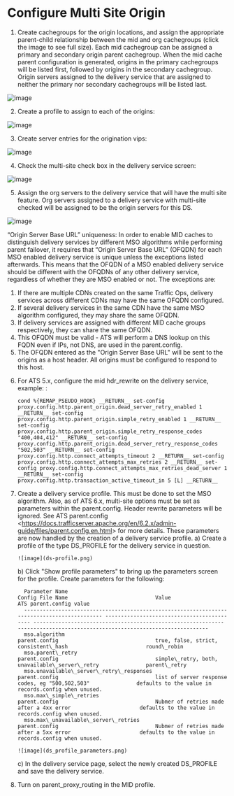Configure Multi Site Origin
===========================

1)  Create cachegroups for the origin locations, and assign the
    appropriate parent-child relationship between the mid and org
    cachegroups (click the image to see full size). Each mid cachegroup
    can be assigned a primary and secondary origin parent cachegroup.
    When the mid cache parent configuration is generated, origins in the
    primary cachegroups will be listed first, followed by origins in the
    secondary cachegroup. Origin servers assigned to the delivery
    service that are assigned to neither the primary nor secondary
    cachegroups will be listed last.

![image](C5C4CD22-949A-48FD-8976-C673083E2177.png)

2)  Create a profile to assign to each of the origins:

![image](19BB6EC1-B6E8-4D22-BFA0-B7D6A9708B42.png)

3)  Create server entries for the origination vips:

![image](D28614AA-9758-45ED-9EFD-3A284FC4218E.png)

4)  Check the multi-site check box in the delivery service screen:

![image](mso-enable.png)

5)  Assign the org servers to the delivery service that will have the
    multi site feature. Org servers assigned to a delivery service with
    multi-site checked will be assigned to be the origin servers for
    this DS.

![image](066CEF4F-C1A3-4A89-8B52-4F72B0531367.png)

<div class="admonition note">

“Origin Server Base URL” uniqueness: In order to enable MID caches to
distinguish delivery services by different MSO algorithms while
performing parent failover, it requires that “Origin Server Base URL”
(OFQDN) for each MSO enabled delivery service is unique unless the
exceptions listed afterwards. This means that the OFQDN of a MSO enabled
delivery service should be different with the OFQDNs of any other
delivery service, regardless of whether they are MSO enabled or not. The
exceptions are:

1.  If there are multiple CDNs created on the same Traffic Ops, delivery
    services across different CDNs may have the same OFQDN configured.
2.  If several delivery services in the same CDN have the same MSO
    algorithm configured, they may share the same OFQDN.
3.  If delivery services are assigned with different MID cache groups
    respectively, they can share the same OFQDN.
4.  This OFQDN must be valid - ATS will perform a DNS lookup on this
    FQDN even if IPs, not DNS, are used in the parent.config.
5.  The OFQDN entered as the "Origin Server Base URL" will be sent to
    the origins as a host header. All origins must be configured to
    respond to this host.

</div>

6)  For ATS 5.x, configure the mid hdr\_rewrite on the delivery service,
    example: :

        cond %{REMAP_PSEUDO_HOOK} __RETURN__ set-config proxy.config.http.parent_origin.dead_server_retry_enabled 1 __RETURN__ set-config proxy.config.http.parent_origin.simple_retry_enabled 1 __RETURN__ set-config proxy.config.http.parent_origin.simple_retry_response_codes "400,404,412" __RETURN__ set-config proxy.config.http.parent_origin.dead_server_retry_response_codes "502,503" __RETURN__ set-config proxy.config.http.connect_attempts_timeout 2 __RETURN__ set-config proxy.config.http.connect_attempts_max_retries 2 __RETURN__ set-config proxy.config.http.connect_attempts_max_retries_dead_server 1 __RETURN__ set-config proxy.config.http.transaction_active_timeout_in 5 [L] __RETURN__

7)  Create a delivery service profile. This must be done to set the MSO
    algorithm. Also, as of ATS 6.x, multi-site options must be set as
    parameters within the parent.config. Header rewrite parameters will
    be ignored. See
    ATS parent.config &lt;https://docs.trafficserver.apache.org/en/6.2.x/admin-guide/files/parent.config.en.html&gt;
    for more details. These parameters are now handled by the creation
    of a delivery service profile.
    a)  Create a profile of the type DS\_PROFILE for the delivery
        service in question.

        ![image](ds-profile.png)

    b)  Click "Show profile parameters" to bring up the parameters
        screen for the profile. Create parameters for the following:

          Parameter Name                                                                               Config File Name                            Value                                                         ATS parent.config value
          -------------------------------------------------------------------------------------------- ------------------------------------------- ------------------------------------------------------------- -------------------------------------------------------------
          mso.algorithm                                                                                parent.config                               true, false, strict, consistent\_hash                         round\_robin
          mso.parent\_retry                                                                            parent.config                               simple\_retry, both, unavailable\_server\_retry               parent\_retry
          mso.unavailable\_server\_retry\_responses                                                    parent.config                               list of server response codes, eg "500,502,503"               defaults to the value in records.config when unused.
          mso.max\_simple\_retries                                                                     parent.config                               Nubmer of retries made after a 4xx error                      defaults to the value in records.config when unused.
          mso.max\_unavailable\_server\_retries                                                        parent.config                               Nubmer of retries made after a 5xx error                      defaults to the value in records.config when unused.

        ![image](ds_profile_parameters.png)

    c)  In the delivery service page, select the newly created
        DS\_PROFILE and save the delivery service.

8)  Turn on parent\_proxy\_routing in the MID profile.


